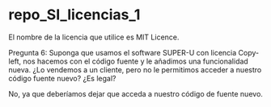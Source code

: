 # repo_SI_licencias_1
El nombre de la licencia que utilice es MIT Licence.

Pregunta 6:
Suponga que usamos el software SUPER-U con licencia Copy-left, nos hacemos con el código fuente y le añadimos una funcionalidad nueva.
¿Lo vendemos a un cliente, pero no le permitimos acceder a nuestro código fuente nuevo? ¿Es legal?

No, ya que deberíamos dejar que acceda a nuestro código de fuente nuevo.

